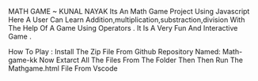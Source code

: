 MATH GAME ~ KUNAL NAYAK
Its An Math Game Project Using Javascript Here A User Can Learn Addition,multiplication,substraction,division With The Help Of A Game Using Operators . It Is A Very Fun And Interactive Game .


How To Play :
Install The Zip File From Github Repository Named: Math-game-kk
Now Extarct All The Files From The Folder 
Then Then Run The Mathgame.html File From Vscode 

